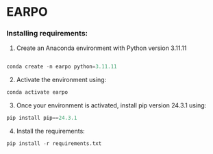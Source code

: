 # EARPO
### Installing requirements:
1) Create an Anaconda environment with Python version 3.11.11

```python

conda create -n earpo python=3.11.11
```
2) Activate the environment using:
```python
conda activate earpo
```
3) Once your environment is activated, install pip version 24.3.1 using:
```python
pip install pip==24.3.1
```
4) Install the requirements:
```python
pip install -r requirements.txt
```